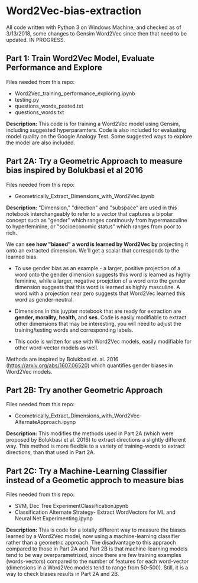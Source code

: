 # Word2Vec-bias-extraction

All code written with Python 3 on Windows Machine, and checked as of 3/13/2018, some changes to Gensim Word2Vec since then that need to be updated. IN PROGRESS. 

## Part 1:  Train Word2Vec Model, Evaluate Performance and Explore
Files needed from this repo:
* Word2Vec_training_performance_exploring.ipynb
* testing.py
* questions_words_pasted.txt
* questions_words.txt

**Description:** This code is for training a Word2Vec model using Gensim, including suggested hyperparamters. Code is also included for evaluating model quality on the Google Analogy Test. Some suggested ways to explore the model are also included. 

## Part 2A: Try a Geometric Approach to measure bias inspired by Bolukbasi et al 2016
Files needed from this repo:
* Geometrically_Extract_Dimensions_with_Word2Vec.ipynb

**Description:** "Dimension," "direction" and "subspace" are used in this notebook interchangeably to refer to a vector that captures a bipolar concept such as "gender" which ranges continously from hypermasculine to hyperfeminine, or "socioeconomic status" which ranges from poor to rich. 

We can **see how "biased" a word is learned by Word2Vec by** projecting it onto an extracted dimension. We'll get a scalar that corresponds to the learned bias. 
* To use gender bias as an example - a larger, positive projection of a word onto the gender dimension suggests this word is learned as highly feminine, while a larger, negative proejction of a word onto the gender dimension suggests that this word is learned as highly masculine. A word with a projection near zero suggests that Word2Vec learned this word as gender-neutral. 

* Dimensions in this juypter notebook that are ready for extraction are **gender, morality, health,** and **ses**. Code is easily modifiable to extract other dimensions that may be interesting, you will need to adjust the training/testing words and corresponding labels. 
* This code is written for use with Word2Vec models, easily modifiable for other word-vector models as well. 

Methods are inspired by Bolukbasi et. al. 2016 (https://arxiv.org/abs/1607.06520) which quantifies gender biases in Word2Vec models. 



## Part 2B: Try another Geometric Approach 
Files needed from this repo:

* Geometrically_Extract_Dimensions_with_Word2Vec-AlternateApproach.ipynp

**Description:** This modifies the methods used in Part 2A (which were proposed by Bolukbasi et al. 2016) to extract directions a slightly different way. This method is more flexible to a variety of training-words to extract directions, than that used in Part 2A. 


## Part 2C: Try a Machine-Learning Classifier instead of a Geometic approch to measure bias
Files needed from this repo:

* SVM, Dec Tree ExperimentClassification.ipynb
* Classification Alternate Strategy- Extract WordVectors for ML and Neural Net Experimenting.ipynp

**Description:** This is code for a totally different way to measure the biases learned by a Word2Vec model, now using a machine-learning classifier rather than a geometric approach. The disadvantage to this appraoch compared to those in Part 2A and Part 2B is that machine-learning models tend to be way overparametrized, since there are few training examples (words-vectors) compared to the number of features for each word-vector (dimensions in a Word2Vec models tend to range from 50-500). Still, it is a way to check biases results in Part 2A and 2B.  


